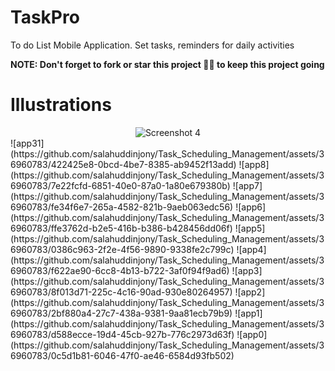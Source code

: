 # TaskPro
To do List Mobile Application. Set tasks, reminders for daily activities

<b>NOTE: Don't forget to fork or star this project 🙏😁 to keep this project going </b>

# Illustrations


<div align="center">
   <img src="https://github.com/salahuddinjony/Task_Scheduling_Management/assets/36960783/9c803dc6-ae34-4e82-b05c-5404b6a11a74 width="300" alt="Screenshot 4">

</div>
![app31](https://github.com/salahuddinjony/Task_Scheduling_Management/assets/36960783/422425e8-0bcd-4be7-8385-ab9452f13add)
![app8](https://github.com/salahuddinjony/Task_Scheduling_Management/assets/36960783/7e22fcfd-6851-40e0-87a0-1a80e679380b)
![app7](https://github.com/salahuddinjony/Task_Scheduling_Management/assets/36960783/fe34f6e7-265a-4582-821b-9aeb063edc56)
![app6](https://github.com/salahuddinjony/Task_Scheduling_Management/assets/36960783/ffe3762d-b2e5-416b-b386-b428456dd06f)
![app5](https://github.com/salahuddinjony/Task_Scheduling_Management/assets/36960783/0386c963-2f2e-4f56-9890-9338fe2c799c)
![app4](https://github.com/salahuddinjony/Task_Scheduling_Management/assets/36960783/f622ae90-6cc8-4b13-b722-3af0f94f9ad6)
![app3](https://github.com/salahuddinjony/Task_Scheduling_Management/assets/36960783/8f013d71-225c-4c16-90ad-930e80264957)
![app2](https://github.com/salahuddinjony/Task_Scheduling_Management/assets/36960783/2bf880a4-27c7-438a-9381-9aa81ecb79b9)
![app1](https://github.com/salahuddinjony/Task_Scheduling_Management/assets/36960783/d588ecce-19d4-45cb-927b-776c2973d63f)
![app0](https://github.com/salahuddinjony/Task_Scheduling_Management/assets/36960783/0c5d1b81-6046-47f0-ae46-6584d93fb502)
